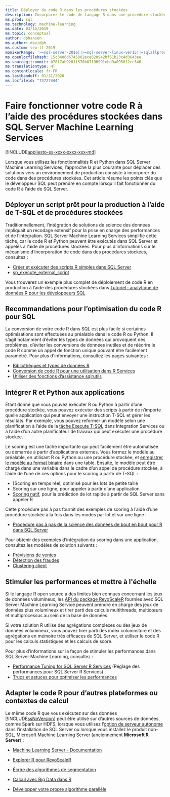 ```yaml
---
title: Déployer du code R dans les procédures stockées
description: Incorporez le code de langage R dans une procédure stockée SQL Server pour le rendre accessible à toute application cliente ayant accès à une base de données SQL Server.
ms.prod: sql
ms.technology: machine-learning
ms.date: 03/15/2019
ms.topic: conceptual
author: dphansen
ms.author: davidph
ms.custom: seo-lt-2019
monikerRange: '>=sql-server-2016||>=sql-server-linux-ver15||=sqlallproducts-allversions'
ms.openlocfilehash: 15c3406d6745802ece620942bf51b23c4d3643ee
ms.sourcegitcommit: b78f7ab9281f570b87f96991ebd9a095812cc546
ms.translationtype: HT
ms.contentlocale: fr-FR
ms.lasthandoff: 01/31/2020
ms.locfileid: "73727444"
---
```

# <a name="operationalize-r-code-using-stored-procedures-in-sql-server-machine-learning-services"></a>Faire fonctionner votre code R à l’aide des procédures stockées dans SQL Server Machine Learning Services
[!INCLUDE[appliesto-ss-xxxx-xxxx-xxx-md](../../includes/appliesto-ss-xxxx-xxxx-xxx-md.md)]

Lorsque vous utilisez les fonctionnalités R et Python dans SQL Server Machine Learning Services, l’approche la plus courante pour déplacer des solutions vers un environnement de production consiste à incorporer du code dans des procédures stockées. Cet article résume les points clés que le développeur SQL peut prendre en compte lorsqu’il fait fonctionner du code R à l’aide de SQL Server.

## <a name="deploy-production-ready-script-using-t-sql-and-stored-procedures"></a>Déployer un script prêt pour la production à l’aide de T-SQL et de procédures stockées

Traditionnellement, l’intégration de solutions de science des données impliquait un recodage extensif pour la prise en charge des performances et de l’intégration. SQL Server Machine Learning Services simplifie cette tâche, car le code R et Python peuvent être exécutés dans SQL Server et appelés à l’aide de procédures stockées. Pour plus d’informations sur le mécanisme d’incorporation de code dans des procédures stockées, consultez :

+ [Créer et exécuter des scripts R simples dans SQL Server](../tutorials/quickstart-r-create-script.md)
+ [sp_execute_external_script](../../relational-databases/system-stored-procedures/sp-execute-external-script-transact-sql.md)

Vous trouverez un exemple plus complet de déploiement de code R en production à l’aide des procédures stockées dans [Tutoriel : analytique de données R pour les développeurs SQL](../../advanced-analytics/tutorials/sqldev-in-database-r-for-sql-developers.md)

## <a name="guidelines-for-optimizing-r-code-for-sql"></a>Recommandations pour l’optimisation du code R pour SQL

La conversion de votre code R dans SQL est plus facile si certaines optimisations sont effectuées au préalable dans le code R ou Python. Il s’agit notamment d’éviter les types de données qui provoquent des problèmes, d’éviter les conversions de données inutiles et de réécrire le code R comme un appel de fonction unique pouvant être facilement paramétré. Pour plus d'informations, consultez les pages suivantes :

+ [Bibliothèques et types de données R](r-libraries-and-data-types.md)
+ [Conversion de code R pour une utilisation dans R Services](converting-r-code-for-use-in-sql-server.md)
+ [Utiliser des fonctions d’assistance sqlrutils](ref-r-sqlrutils.md)

## <a name="integrate-r-and-python-with-applications"></a>Intégrer R et Python aux applications

Étant donné que vous pouvez exécuter R ou Python à partir d’une procédure stockée, vous pouvez exécuter des scripts à partir de n’importe quelle application qui peut envoyer une instruction T-SQL et gérer les résultats. Par exemple, vous pouvez reformer un modèle selon une planification à l’aide de la [tâche Execute T-SQL](https://docs.microsoft.com/sql/integration-services/control-flow/execute-t-sql-statement-task) dans Integration Services ou à l’aide d’un autre planificateur de travaux qui peut exécuter une procédure stockée.

Le scoring est une tâche importante qui peut facilement être automatisée ou démarrée à partir d’applications externes. Vous formez le modèle au préalable, en utilisant R ou Python ou une procédure stockée, et [enregistrer le modèle au format binaire](../tutorials/walkthrough-build-and-save-the-model.md) dans une table. Ensuite, le modèle peut être chargé dans une variable dans le cadre d’un appel de procédure stockée, à l’aide de l’une de ces options pour le scoring à partir de T-SQL :

+ [Scoring en temps réel, optimisé pour les lots de petite taille
+ Scoring sur une ligne, pour appeler à partir d’une application
+ [Scoring natif](../sql-native-scoring.md), pour la prédiction de lot rapide à partir de SQL Server sans appeler R

Cette procédure pas à pas fournit des exemples de scoring à l’aide d’une procédure stockée à la fois dans les modes par lot et sur une ligne :

+ [Procédure pas à pas de la science des données de bout en bout pour R dans SQL Server](../tutorials/walkthrough-data-science-end-to-end-walkthrough.md)

Pour obtenir des exemples d’intégration du scoring dans une application, consultez les modèles de solution suivants :

+ [Prévisions de ventes](https://github.com/Microsoft/SQL-Server-R-Services-Samples/blob/master/RetailForecasting/Introduction.md)
+ [Détection des fraudes](https://github.com/Microsoft/r-server-fraud-detection)
+ [Clustering client](https://github.com/Microsoft/sql-server-samples/tree/master/samples/features/r-services/getting-started/customer-clustering)

## <a name="boost-performance-and-scale"></a>Stimuler les performances et mettre à l'échelle

Si le langage R open source a des limites bien connues concernant les jeux de données volumineux, les [API du package RevoScaleR](ref-r-revoscaler.md) fournies avec SQL Server Machine Learning Service peuvent prendre en charge des jeux de données plus volumineux et tirer parti des calculs multithreads, multicœurs et multiprocessus au sein de la base de données.

Si votre solution R utilise des agrégations complexes ou des jeux de données volumineux, vous pouvez tirer parti des index columnstore et des agrégations en mémoire très efficaces de SQL Server, et utiliser le code R pour les calculs statistiques et les calculs de score.

Pour plus d’informations sur la façon de stimuler les performances dans SQL Server Machine Learning, consultez :

+ [Performance Tuning for SQL Server R Services](../../advanced-analytics/r/sql-server-r-services-performance-tuning.md) (Réglage des performances pour SQL Server R Services)
+ [Trucs et astuces pour optimiser les performances](https://gallery.cortanaintelligence.com/Tutorial/SQL-Server-Optimization-Tips-and-Tricks-for-Analytics-Services)

## <a name="adapt-r-code-for-other-platforms-or-compute-contexts"></a>Adapter le code R pour d’autres plateformes ou contextes de calcul

Le même code R que vous exécutez sur des données [!INCLUDE[ssNoVersion](../../includes/ssnoversion-md.md)] peut être utilisé sur d’autres sources de données, comme Spark sur HDFS, lorsque vous utilisez l’[option de serveur autonome](../install/sql-machine-learning-standalone-windows-install.md) dans l’installation de SQL Server ou lorsque vous installez le produit non-SQL, Microsoft Machine Learning Server (anciennement **Microsoft R Server**) :

+ [Machine Learning Server - Documentation](https://docs.microsoft.com/r-server/)

+ [Explorer R pour RevoScaleR](https://docs.microsoft.com/r-server/r/tutorial-r-to-revoscaler)

+ [Écrire des algorithmes de segmentation](https://docs.microsoft.com/r-server/r/how-to-developer-write-chunking-algorithms)

+ [Calcul avec Big Data dans R](https://docs.microsoft.com/r-server/r/tutorial-large-data-tips)

+ [Développer votre propre algorithme parallèle](https://docs.microsoft.com/r-server/r-reference/revopemar/pemar)

